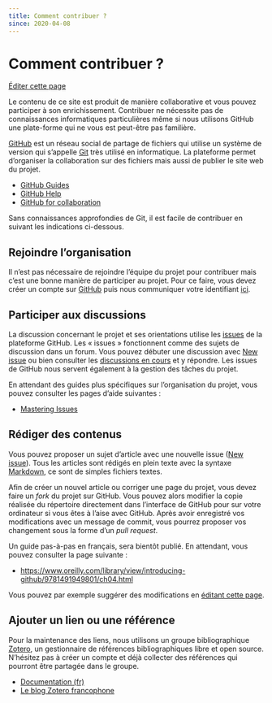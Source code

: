 ```yaml
---
title: Comment contribuer ?
since: 2020-04-08
---
```


# Comment contribuer ?

[Éditer cette page](https://github.com/ouvroir/patrimoine/edit/master/contribuer.md)

Le contenu de ce site est produit de manière collaborative et vous pouvez participer à son enrichissement. Contribuer ne nécessite pas de connaissances informatiques particulières même si nous utilisons GitHub une plate-forme qui ne vous est peut-être pas familière.

[GitHub](https://github.com/) est un réseau social de partage de fichiers qui utilise un système de version qui s’appelle [Git](https://git-scm.com/) très utilisé en informatique. La plateforme permet d’organiser la collaboration sur des fichiers mais aussi de publier le site web du projet. 

- [GitHub Guides](https://guides.github.com/)
- [GitHub Help](https://help.github.com)
- [GitHub for collaboration](https://mozillascience.github.io/working-open-workshop/github_for_collaboration/)

Sans connaissances approfondies de Git, il est facile de contribuer en suivant les indications ci-dessous.

## Rejoindre l’organisation

Il n’est pas nécessaire de rejoindre l’équipe du projet pour contribuer mais c’est une bonne manière de participer au projet. Pour ce faire, vous devez créer un compte sur [GitHub](https://github.com/) puis nous communiquer votre identifiant [ici](https://github.com/ouvroir/patrimoine/issues/9).

## Participer aux discussions

La discussion concernant le projet et ses orientations utilise les [issues](https://github.com/ouvroir/patrimoine/issues) de la plateforme GitHub. Les « issues » fonctionnent comme des sujets de discussion dans un forum. Vous pouvez débuter une discussion avec [New issue](https://github.com/ouvroir/patrimoine/issues/new) ou bien consulter les [discussions en cours](https://github.com/ouvroir/patrimoine/issues) et y répondre. Les issues de GitHub nous servent également à la gestion des tâches du projet.

En attendant des guides plus spécifiques sur l’organisation du projet, vous pouvez consulter les pages d’aide suivantes :

- [Mastering Issues](https://guides.github.com/features/issues/)

## Rédiger des contenus

Vous pouvez proposer un sujet d’article avec une nouvelle issue ([New issue](https://github.com/ouvroir/patrimoine/issues/new)). Tous les articles sont rédigés en plein texte avec la syntaxe [Markdown](https://guides.github.com/features/mastering-markdown/), ce sont de simples fichiers textes.

Afin de créer un nouvel article ou corriger une page du projet, vous devez faire un *fork* du projet sur GitHub. Vous pouvez alors modifier la copie réalisée du répertoire directement dans l’interface de GitHub pour sur votre ordinateur si vous êtes à l’aise avec GitHub. Après avoir enregistré vos modifications avec un message de commit, vous pourrez proposer vos changement sous la forme d’un *pull request*.

Un guide pas-à-pas en français, sera bientôt publié. En attendant, vous pouvez consulter la page suivante :

- https://www.oreilly.com/library/view/introducing-github/9781491949801/ch04.html

Vous pouvez par exemple suggérer des modifications en [éditant cette page](https://github.com/ouvroir/patrimoine/edit/master/contribuer.md).

## Ajouter un lien ou une référence

Pour la maintenance des liens, nous utilisons un groupe bibliographique [Zotero](https://www.zotero.org/ouvroir), un gestionnaire de références bibliographiques libre et open source. N’hésitez pas à créer un compte et déjà collecter des références qui pourront être partagée dans le groupe.

- [Documentation (fr)](https://www.zotero.org/support/fr/start)
- [Le blog Zotero francophone](https://zotero.hypotheses.org/)